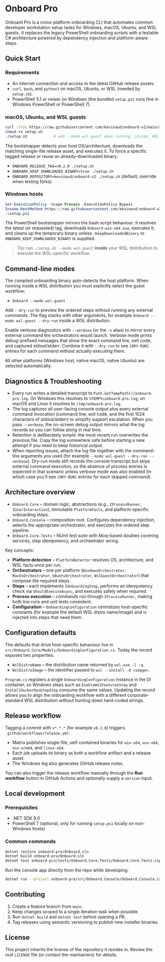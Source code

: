 # Onboard Pro

Onboard Pro is a cross-platform onboarding CLI that automates common developer workstation setup tasks for Windows, macOS, Ubuntu, and WSL guests. It replaces the legacy PowerShell onboarding scripts with a testable C# architecture powered by dependency injection and platform-aware steps.

## Quick Start

### Requirements
- An internet connection and access to the latest GitHub release assets.
- `curl`, `bash`, and `python3` on macOS, Ubuntu, or WSL (needed by `setup.sh`).
- PowerShell 5.1 or newer on Windows (the bundled `setup.ps1` runs fine in Windows PowerShell or PowerShell 7).

### macOS, Ubuntu, and WSL guests
```bash
curl -fsSL https://raw.githubusercontent.com/kevinaud/onboard-v2/main/setup.sh -o setup.sh
chmod +x setup.sh
./setup.sh            # add --mode wsl-guest when running _inside_ WSL
```

The bootstrapper detects your host OS/architecture, downloads the matching single-file release asset, and executes it. To force a specific tagged release or reuse an already-downloaded binary:

- `ONBOARD_RELEASE_TAG=v0.2.0 ./setup.sh`
- `ONBOARD_KEEP_DOWNLOADED_BINARY=true ./setup.sh`
- `ONBOARD_REPOSITORY=kevinaud/onboard-v2 ./setup.sh` (default; override when testing forks)

### Windows hosts
```powershell
Set-ExecutionPolicy -Scope Process -ExecutionPolicy Bypass
Invoke-RestMethod https://raw.githubusercontent.com/kevinaud/onboard-v2/main/setup.ps1 -OutFile setup.ps1
.\setup.ps1
```

The PowerShell bootstrapper mirrors the bash script behaviour: it resolves the latest (or requested) tag, downloads `Onboard-win-x64.exe`, executes it, and cleans up the temporary binary unless `-KeepDownloadedBinary` or `ONBOARD_KEEP_DOWNLOADED_BINARY` is supplied.

> Tip: run `./setup.sh --mode wsl-guest` **inside** your WSL distribution to execute the WSL-specific workflow.

## Command-line modes

The compiled onboarding binary auto-detects the host platform. When running inside a WSL distribution you must explicitly select the guest workflow:

- `Onboard --mode wsl-guest`

Add `--dry-run` to preview the ordered steps without running any external commands. The flag stacks with other arguments, for example `Onboard --mode wsl-guest --dry-run` inside a WSL distribution.

Enable verbose diagnostics with `--verbose` (or the `-v` alias) to mirror every external command the orchestrators would launch. Verbose mode prints debug-prefixed messages that show the exact command line, exit code, and captured stdout/stderr. Combine it with `--dry-run` to see `[DRY-RUN]` entries for each command without actually executing them.

All other platforms (Windows host, native macOS, native Ubuntu) are selected automatically.

## Diagnostics & Troubleshooting

- Every run writes a detailed transcript to `Path.GetTempPath()/onboard-pro.log`. On Windows this resolves to `%TEMP%\onboard-pro.log`; on macOS and Linux it resolves to `/tmp/onboard-pro.log`.
- The log captures all user-facing console output plus every external command invocation (command line, exit code, and the first 1024 characters of stdout/stderr) to simplify support escalation. When you pass `--verbose`, the on-screen debug output mirrors what the log records so you can follow along in real time.
- Retention is deliberately simple: the most recent run overwrites the previous file. Copy the log somewhere safe before starting a new attempt if you need to keep historical output.
- When reporting issues, attach the log file together with the command-line arguments you used (for example `--mode wsl-guest --dry-run --verbose`). Dry-run mode still records the console transcript but skips external command execution, so the absence of process entries is expected in that scenario unless verbose mode was also enabled (in which case you'll see `[DRY-RUN]` entries for each skipped command).

## Architecture overview

- `Onboard.Core` – domain logic, abstractions (e.g., `IProcessRunner`, `IUserInteraction`), immutable `PlatformFacts`, and platform-specific onboarding steps.
- `Onboard.Console` – composition root. Configures dependency injection, selects the appropriate orchestrator, and executes the ordered step pipeline.
- `Onboard.Core.Tests` – NUnit test suite with Moq-based doubles covering services, step idempotency, and orchestrator wiring.

Key concepts:
- **Platform detection** – `PlatformDetector` resolves OS, architecture, and WSL facts once per run.
- **Orchestrators** – one per platform (`WindowsOrchestrator`, `MacOsOrchestrator`, `UbuntuOrchestrator`, `WslGuestOrchestrator`) that compose the required steps.
- **Steps** – each implements `IOnboardingStep`, performs an idempotency check via `ShouldExecuteAsync`, and executes safely when required.
- **Process execution** – commands run through `IProcessRunner`, making both live runs and unit tests consistent.
- **Configuration** – `OnboardingConfiguration` centralizes host-specific constants (for example the default WSL distro name/image) and is injected into steps that need them.

## Configuration defaults

The defaults that drive host-specific behaviour live in `src/Onboard.Core/Models/OnboardingConfiguration.cs`. Today the record exposes two properties:

- `WslDistroName` – the distribution name returned by `wsl.exe -l -q`.
- `WslDistroImage` – the identifier passed to `wsl --install -d <image>`.

`Program.cs` registers a single `OnboardingConfiguration` instance in the DI container, so Windows steps such as `EnableWslFeaturesStep` and `InstallDockerDesktopStep` consume the same values. Updating the record allows you to align the onboarding workflow with a different corporate-standard WSL distribution without hunting down hard-coded strings.

## Release workflow

Tagging a commit with `v*.*.*` (for example `v0.2.0`) triggers `.github/workflows/release.yml`:
- Matrix publishes single-file, self-contained binaries for `win-x64`, `osx-x64`, `osx-arm64`, and `linux-x64`.
- Each job uploads its binary as both a workflow artifact and a release asset.
- The Windows leg also generates GitHub release notes.

You can also trigger the release workflow manually through the **Run workflow** button in GitHub Actions and optionally supply a `version` input.

## Local development

### Prerequisites
- .NET SDK 9.0
- PowerShell 7 (optional, only for running `setup.ps1` locally on non-Windows hosts)

### Common commands
```bash
dotnet restore onboard-pro/Onboard.sln
dotnet build onboard-pro/Onboard.sln
dotnet test onboard-pro/tests/Onboard.Core.Tests/Onboard.Core.Tests.csproj
```

Run the console app directly from the repo while developing:
```bash
dotnet run --project onboard-pro/src/Onboard.Console/Onboard.Console.csproj -- --mode wsl-guest --dry-run
```

## Contributing

1. Create a feature branch from `main`.
2. Keep changes scoped to a single iteration task when possible.
3. Run `dotnet build` and `dotnet test` before opening a PR.
4. Tag releases using semantic versioning to publish new installer binaries.

## License

This project inherits the license of the repository it resides in. Review the root `LICENSE` file (or contact the maintainers) for details.
